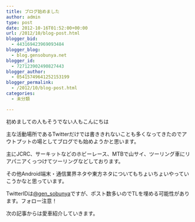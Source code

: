 ```yaml
---
title: ブログ始めました
author: admin
type: post
date: 2012-10-16T01:52:00+00:00
url: /2012/10/blog-post.html
blogger_bid:
  - 443169423969093484
blogger_blog:
  - blog.gensobunya.net
blogger_id:
  - 727123902490827443
blogger_author:
  - 05415749641252153199
blogger_permalink:
  - /2012/10/blog-post.html
categories:
  - 未分類

---
```

初めましての人もそうでない人もこんにちは


  主な活動場所であるTwitterだけでは書ききれないことも多くなってきたのでアウトプットの場としてブログでも始めようかと思います。

  主にJCRC、サーキットなどのホビーレース、MTBで山サイ、ツーリング車にリアパニアくっつけてツーリングなどしております。

  その他Android端末・通信業界ネタや東方ネタについてもちょいちょいやっていこうかなと思っています。

  TwitterIDは<a href="https://twitter.com/gen_sobunya" target="_blank">@gen_sobunya</a>ですが、ポスト数多いのでTLを埋める可能性があります。フォロー注意！

  次の記事からは愛車紹介していきます。


